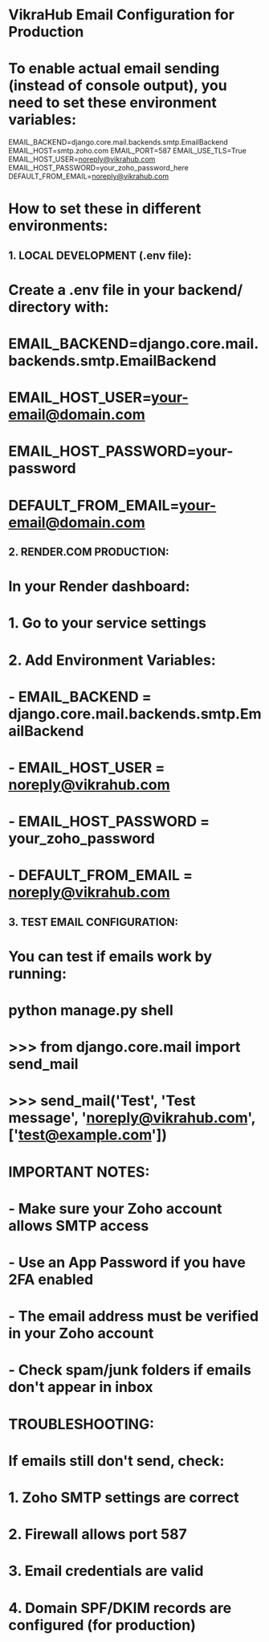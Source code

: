 # VikraHub Email Configuration for Production

# To enable actual email sending (instead of console output), you need to set these environment variables:

EMAIL_BACKEND=django.core.mail.backends.smtp.EmailBackend
EMAIL_HOST=smtp.zoho.com
EMAIL_PORT=587
EMAIL_USE_TLS=True
EMAIL_HOST_USER=noreply@vikrahub.com
EMAIL_HOST_PASSWORD=your_zoho_password_here
DEFAULT_FROM_EMAIL=noreply@vikrahub.com

# How to set these in different environments:

## 1. LOCAL DEVELOPMENT (.env file):
# Create a .env file in your backend/ directory with:
# EMAIL_BACKEND=django.core.mail.backends.smtp.EmailBackend
# EMAIL_HOST_USER=your-email@domain.com
# EMAIL_HOST_PASSWORD=your-password
# DEFAULT_FROM_EMAIL=your-email@domain.com

## 2. RENDER.COM PRODUCTION:
# In your Render dashboard:
# 1. Go to your service settings
# 2. Add Environment Variables:
#    - EMAIL_BACKEND = django.core.mail.backends.smtp.EmailBackend
#    - EMAIL_HOST_USER = noreply@vikrahub.com
#    - EMAIL_HOST_PASSWORD = your_zoho_password
#    - DEFAULT_FROM_EMAIL = noreply@vikrahub.com

## 3. TEST EMAIL CONFIGURATION:
# You can test if emails work by running:
# python manage.py shell
# >>> from django.core.mail import send_mail
# >>> send_mail('Test', 'Test message', 'noreply@vikrahub.com', ['test@example.com'])

# IMPORTANT NOTES:
# - Make sure your Zoho account allows SMTP access
# - Use an App Password if you have 2FA enabled
# - The email address must be verified in your Zoho account
# - Check spam/junk folders if emails don't appear in inbox

# TROUBLESHOOTING:
# If emails still don't send, check:
# 1. Zoho SMTP settings are correct
# 2. Firewall allows port 587
# 3. Email credentials are valid
# 4. Domain SPF/DKIM records are configured (for production)
